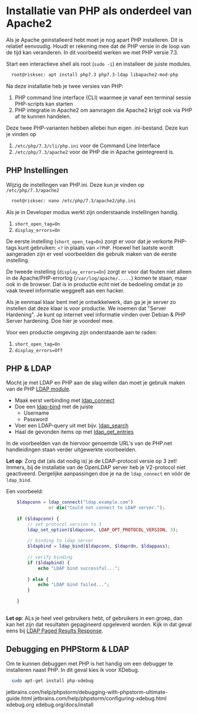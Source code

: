 # Installatie van PHP als onderdeel van Apache2

Als je Apache geinstalleerd hebt moet je nog apart PHP installeren. Dit is relatief eenvoudig. Houdt 
er rekening mee dat de PHP versie in de loop van de tijd kan veranderen. In dit voorbeeld werken
we met PHP versie 7.3.

Start een interactieve shell als root (`sudo -i`) en installeer de juiste modules.
```bash
  root@risksec: apt install php7.3 php7.3-ldap libapache2-mod-php
```

Na deze installatie heb je twee versies van PHP:
  1. PHP command line interface (CLI) waarmee je vanaf een terminal sessie PHP-scripts kan starten
  1. PHP integratie in Apache2 om aanvragen die Apache2 krijgt ook via PHP af te kunnen handelen.
  
Deze twee PHP-varianten hebben allebei hun eigen .ini-bestand. Deze kun je vinden op

  1. `/etc/php/7.3/cli/php.ini` voor de Command Line Interface
  1. `/etc/php/7.3/apache2` voor de PHP die in Apache geintegreerd is.
  
## PHP Instellingen
Wijzig de instellingen van PHP.ini. Deze kun je vinden op `/etc/php/7.3/apache2`

```bash
  root@risksec: nano /etc/php/7.3/apache2/php.ini
```

Als je in Developer modus werkt zijn onderstaande instellingen handig.
 1. `short_open_tag=On`
 1. `display_errors=On`

De eerste instelling (`short_open_tag=On`) zorgt er voor dat je verkorte PHP-tags kunt gebruiken: `<?` in plaats 
van `<?PHP`. Hoewel het laatste wordt aangeraden zijn er veel voorbeelden die gebruik maken
van de eerste instelling.

De tweede instelling (`display_errors=On`) zorgt er voor dat fouten niet alleen in de Apache/PHP-errorlog
(`/var/log/apache/.....`) komen te staan, maar ook in de browser. Dat is in productie echt niet de bedoeling
omdat je zo vaak teveel informatie weggeeft aan een hacker. 

Als je eenmaal klaar bent met je ontwikkelwerk, dan ga je je server zo instellen dat deze 
klaar is voor productie. We noemen dat "Server Hardening". Je kunt op internet veel
informatie vinden over Debian & PHP Server hardening. Doe hier je voordeel mee.

Voor een productie omgeving zijn onderstaande aan te raden:
 1. `short_open_tag=On`
 1. `display_errors=Off`

## PHP & LDAP
Mocht je met LDAP en PHP aan de slag willen dan moet je gebruik maken van de PHP 
[LDAP module](http://php.net/manual/en/book.ldap.php).

  * Maak eerst verbinding met [ldap_connect](http://php.net/manual/en/function.ldap-connect.php)
  * Doe een [ldap-bind](http://php.net/manual/en/function.ldap-bind.php) met de juiste
    * Username
    * Password
  * Voer een LDAP-query uit met bijv. [ldap_search](http://php.net/manual/en/function.ldap-search.php)
  * Haal de gevonden items op met [ldap_get_entries](http://php.net/manual/en/function.ldap-get-entries.php)
  
In de voorbeelden van de hiervoor genoemde URL's van de PHP.net handleidingen staan verder uitgewerkte voorbeelden. 

**Let op**: Zorg dat (als dat nodig is) je de LDAP-protocol versie op 3 zet! Immers, bij de installatie van de OpenLDAP
server heb je V2-protocol niet geactiveerd. Dergelijke aanpassingen doe je na de `ldap_connect` en vóór de `ldap_bind`. 

Een voorbeeld:
```php
    $ldapconn = ldap_connect("ldap.example.com")
                or die("Could not connect to LDAP server.");
    
    if ($ldapconn) {
        // set protocol version to 3
        ldap_set_option($ldapconn, LDAP_OPT_PROTOCOL_VERSION, 3);
        
        // binding to ldap server
        $ldapbind = ldap_bind($ldapconn, $ldaprdn, $ldappass);
        
        // verify binding
        if ($ldapbind) {
            echo "LDAP bind successful...";
            
        } else {
            echo "LDAP bind failed...";
        }
        
    }
  
```

**Let op**: ALs je heel veel gebruikers hebt, of gebruikers in een groep, dan kan het zijn dat resultaten gepagineerd
opgeleverd worden. Kijk in dat geval eens bij [LDAP Paged Results Response](http://php.net/manual/en/function.ldap-control-paged-result-response.php).
   
   
## Debugging en PHPStorm & LDAP
Om te kunnen debuggen met PHP is het handig om een debugger te installeren naast PHP. In dit geval kies ik voor XDebug. 

```bash
  sudo apt-get install php-xdebug
```



jetbrains.com/help/phpstorm/debugging-with-phpstorm-ultimate-guide.html
jetbrains.com/help/phpstorm/configuring-xdebug.html
xdebug.org
xdebug.org/docs/install

   
